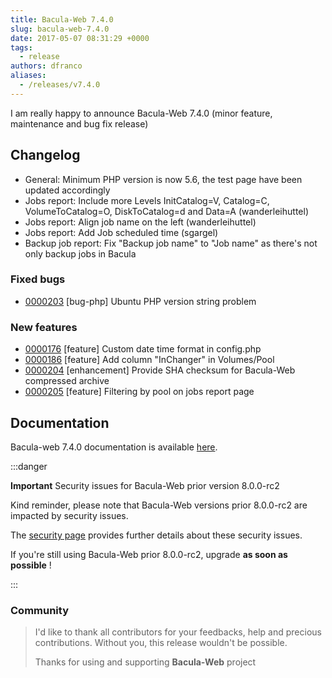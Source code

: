 ```yaml
---
title: Bacula-Web 7.4.0
slug: bacula-web-7.4.0
date: 2017-05-07 08:31:29 +0000
tags:
  - release
authors: dfranco
aliases:
  - /releases/v7.4.0
---
```


I am really happy to announce Bacula-Web 7.4.0 (minor feature, maintenance and bug fix release)

<!-- truncate -->

## Changelog

- General: Minimum PHP version is now 5.6, the test page have been updated accordingly
- Jobs report: Include more Levels InitCatalog=V, Catalog=C, VolumeToCatalog=O, DiskToCatalog=d and Data=A (wanderleihuttel)
- Jobs report: Align job name on the left (wanderleihuttel)
- Jobs report: Add Job scheduled time (sgargel)
- Backup job report: Fix "Backup job name" to "Job name" as there's not only backup jobs in Bacula

### Fixed bugs

- [0000203](http://bugs.bacula-web.org/view.php?id=203) [bug-php] Ubuntu PHP version string problem

### New features

- [0000176](http://bugs.bacula-web.org/view.php?id=176) [feature] Custom date time format in config.php
- [0000186](http://bugs.bacula-web.org/view.php?id=186) [feature] Add column "InChanger" in Volumes/Pool
- [0000204](http://bugs.bacula-web.org/view.php?id=204) [enhancement] Provide SHA checksum for Bacula-Web compressed archive
- [0000205](http://bugs.bacula-web.org/view.php?id=205) [feature] Filtering by pool on jobs report page

## Documentation

Bacula-web 7.4.0 documentation is available [here](https://www.bacula-web.org/docs).

:::danger

**Important** Security issues for Bacula-Web prior version 8.0.0-rc2

Kind reminder, please note that Bacula-Web versions prior 8.0.0-rc2 are impacted by security issues.

The [security page](/docs/about/security/) provides further details about these security issues.

If you're still using Bacula-Web prior 8.0.0-rc2, upgrade **as soon as possible** !

:::

### Community

> I'd like to thank all contributors for your feedbacks, help and precious contributions.
> Without you, this release wouldn't be possible.
>
> Thanks for using and supporting **Bacula-Web** project
